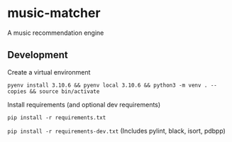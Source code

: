 # music-matcher
A music recommendation engine

## Development

Create a virtual environment

```pyenv install 3.10.6 && pyenv local 3.10.6 && python3 -m venv . --copies && source bin/activate```

Install requirements (and optional dev requirements)

```pip install -r requirements.txt```

```pip install -r requirements-dev.txt``` (Includes pylint, black, isort, pdbpp)